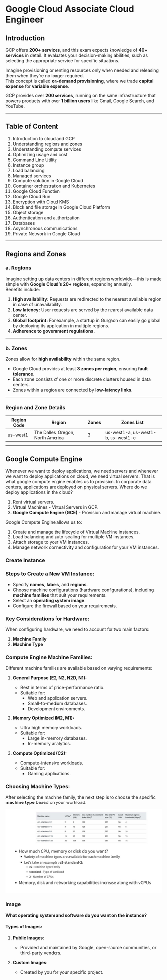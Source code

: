 # **Google Cloud Associate Cloud Engineer**

## **Introduction**
GCP offers **200+ services**, and this exam expects knowledge of **40+ services** in detail. It evaluates your decision-making abilities, such as selecting the appropriate service for specific situations.

Imagine provisioning or renting resources only when needed and releasing them when they’re no longer required.  
This concept is called **on-demand provisioning**, where we trade **capital expense** for **variable expense**.  

GCP provides over **200 services**, running on the same infrastructure that powers products with over **1 billion users** like Gmail, Google Search, and YouTube.

---

## **Table of Content**
1. Introduction to cloud and GCP  
2. Understanding regions and zones  
3. Understanding compute services  
4. Optimizing usage and cost  
5. Command Line Utility  
6. Instance group  
7. Load balancing  
8. Managed services  
9. Compute solution in Google Cloud  
10. Container orchestration and Kubernetes  
11. Google Cloud Function  
12. Google Cloud Run  
13. Encryption with Cloud KMS  
14. Block and file storage in Google Cloud Platform  
15. Object storage  
16. Authentication and authorization  
17. Databases  
18. Asynchronous communications  
19. Private Network in Google Cloud  

---

## **Regions and Zones**

### **a. Regions**
Imagine setting up data centers in different regions worldwide—this is made simple with **Google Cloud’s 20+ regions**, expanding annually.  
Benefits include:  
1. **High availability:** Requests are redirected to the nearest available region in case of unavailability.  
2. **Low latency:** User requests are served by the nearest available data center.  
3. **Global footprint:** For example, a startup in Gurgaon can easily go global by deploying its application in multiple regions.  
4. **Adherence to government regulations.**

---

### **b. Zones**
Zones allow for **high availability** within the same region.  
- Google Cloud provides at least **3 zones per region**, ensuring **fault tolerance**.  
- Each zone consists of one or more discrete clusters housed in data centers.  
- Zones within a region are connected by **low-latency links**.

---

### **Region and Zone Details**

| Region Code | Region                                | Zones | Zones List                         |
|-------------|---------------------------------------|-------|-------------------------------------|
| us-west1    | The Dalles, Oregon, North America     | 3     | us-west1-a, us-west1-b, us-west1-c |


---

## **Google Compute Engine**

Whenever we want to deploy applications, we need servers and whenever we want to deploy applications on cloud, we need virtual servers. That is what google compute engine enables us to provision.
In corporate data centers, applications are deployed on physical servers.
Where do we deploy applications in the cloud?
1. Rent virtual servers.
2. Virtual Machines - Virtual Servers in GCP.
3. **Google Compute Engine (GCE)** - Provision and manage virtual machine.

Google Compute Engine allows us to:

1. Create and manage the lifecycle of Virtual Machine instances.
2. Load balancing and auto-scaling for multiple VM instances.
3. Attach storage to your VM instances.
4. Manage network connectivity and configuration for your VM instances.

### Create Instance

### Steps to Create a New VM Instance:
- Specify **names**, **labels**, and **regions**.
- Choose machine configurations (hardware configurations), including **machine families** that suit your requirements.
- Select an **operating system image**.
- Configure the firewall based on your requirements.

### Key Considerations for Hardware:
When configuring hardware, we need to account for two main factors:  
1. **Machine Family**  
2. **Machine Type**

### Compute Engine Machine Families:
Different machine families are available based on varying requirements:

1. **General Purpose (E2, N2, N2D, N1):**
   - Best in terms of price-performance ratio.
   - Suitable for:
     - Web and application servers.
     - Small-to-medium databases.
     - Development environments.

2. **Memory Optimized (M2, M1):**
   - Ultra high memory workloads.
   - Suitable for:
     - Large in-memory databases.
     - In-memory analytics.

3. **Compute Optimized (C2):**
   - Compute-intensive workloads.
   - Suitable for:
     - Gaming applications.

### Choosing Machine Types:
After selecting the machine family, the next step is to choose the specific **machine type** based on your workload.

![Google Compute Engine Machine Types](https://github.com/Aman15-design/cloud-study-resources/blob/0d69d589a8f4dd218cf63ba194b06bcd950763cb/Google%20Cloud%20Platform%20/Resources/Google-Compute-Engine-Machine-Types.JPG "Google Compute Engine Machine Types")


### Image
**What operating system and software do you want on the instance?**  

#### Types of Images:
1. **Public Images**:
   - Provided and maintained by Google, open-source communities, or third-party vendors.
   
2. **Custom Images**:
   - Created by you for your specific project.



